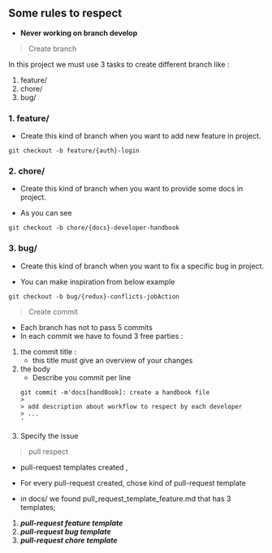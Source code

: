 ## Some rules to respect 

- **Never working on branch develop**

 > Create branch

In this project we must use 3 tasks to create different branch like :
1. feature/
1. chore/
1. bug/


### 1. feature/
- Create this kind of branch when you want to  add new  feature in project.

```
git checkout -b feature/{auth}-login
```

### 2. chore/
- Create this kind of branch when you want to provide some docs in project.

- As you can see 

```
git checkout -b chore/{docs}-developer-handbook
```

### 3. bug/
- Create this kind of branch when you want to fix a specific bug in project.

- You can make inspiration from below example

```
git checkout -b bug/{redux}-conflicts-jobAction
```
 > Create commit 

 - Each branch  has not to pass 5 commits
 - In each commit we have to found 3 free  parties :

 1. the commit title :
    - this title must give an overview of your changes  
 1. the body
    - Describe you commit per line
    ``` 
    git commit -m'docs[handBook]: create a handbook file
    > 
    > add description about workflow to respect by each developer
    > ...
    '
    ```
1. Specify the issue  

 > pull respect 

 - pull-request templates created , 
 - For every pull-request created, chose  kind of pull-request template

 - in docs/ we found pull_request_template_feature.md that has 3 templates; 

1. ***pull-request feature template***
1. ***pull-request bug template***
1. ***pull-request  chore template***

